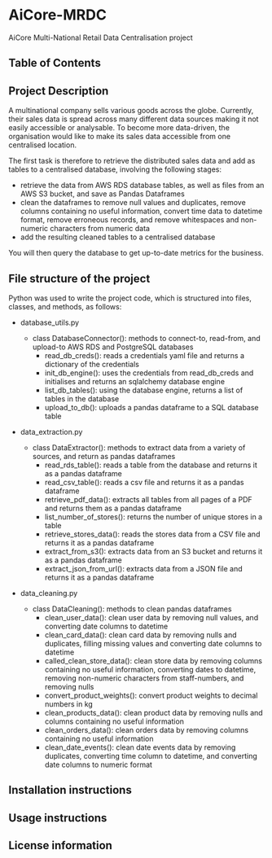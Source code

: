 # AiCore-MRDC
AiCore Multi-National Retail Data Centralisation project

## Table of Contents 

## Project Description
A multinational company sells various goods across the globe. Currently, their sales data is spread across many different data sources making it not easily accessible or analysable. To become more data-driven, the organisation would like to make its sales data accessible from one centralised location.

The first task is therefore to retrieve the distributed sales data and add as tables to a centralised database, involving the following stages:

- retrieve the data from AWS RDS database tables, as well as files from an AWS S3 bucket, and save as Pandas Dataframes
- clean the dataframes to remove null values and duplicates, remove columns containing no useful information, convert time data to datetime format, remove erroneous records, and remove whitespaces and non-numeric characters from numeric data
- add the resulting cleaned tables to a centralised database

You will then query the database to get up-to-date metrics for the business.

## File structure of the project

Python was used to write the project code, which is structured into files, classes, and methods, as follows:

- database_utils.py
    - class DatabaseConnector(): methods to connect-to, read-from, and upload-to AWS RDS and PostgreSQL databases
        - read_db_creds(): reads a credentials yaml file and returns a dictionary of the credentials
        - init_db_engine(): uses the credentials from read_db_creds and initialises and returns an sqlalchemy database engine
        - list_db_tables(): using the database engine, returns a list of tables in the database
        - upload_to_db(): uploads a pandas dataframe to a SQL database table
        
- data_extraction.py
    - class DataExtractor(): methods to extract data from a variety of sources, and return as pandas dataframes
        - read_rds_table(): reads a table from the database and returns it as a pandas dataframe
        - read_csv_table(): reads a csv file and returns it as a pandas dataframe
        - retrieve_pdf_data(): extracts all tables from all pages of a PDF and returns them as a pandas dataframe
        - list_number_of_stores(): returns the number of unique stores in a table
        - retrieve_stores_data(): reads the stores data from a CSV file and returns it as a pandas dataframe
        - extract_from_s3(): extracts data from an S3 bucket and returns it as a pandas dataframe
        - extract_json_from_url(): extracts data from a JSON file and returns it as a pandas dataframe

- data_cleaning.py
    - class DataCleaning(): methods to clean pandas dataframes
        - clean_user_data(): clean user data by removing null values, and converting date columns to datetime
        - clean_card_data(): clean card data by removing nulls and duplicates, filling missing values and converting date columns to datetime
        - called_clean_store_data(): clean store data by removing columns containing no useful information, 
        converting dates to datetime, removing non-numeric characters from staff-numbers, and removing nulls
        - convert_product_weights(): convert product weights to decimal numbers in kg
        - clean_products_data(): clean product data by removing nulls and columns containing no useful information
        - clean_orders_data(): clean orders data by removing columns containing no useful information
        - clean_date_events(): clean date events data by removing duplicates, converting time column to datetime,
        and converting date columns to numeric format
 

## Installation instructions

## Usage instructions

## License information
